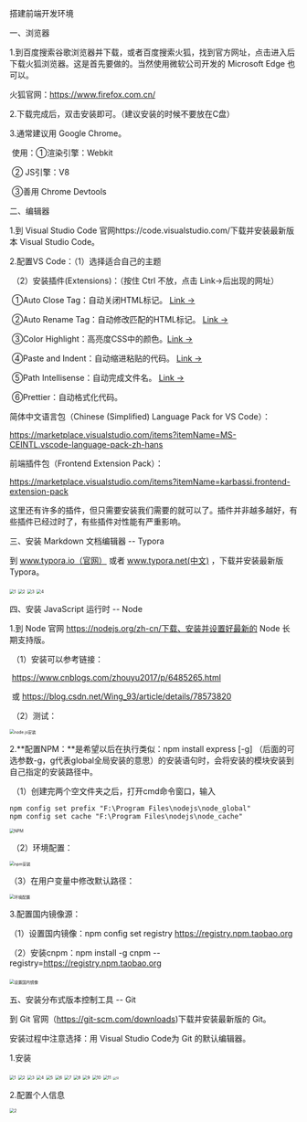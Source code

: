 搭建前端开发环境

一、浏览器

1.到百度搜索谷歌浏览器并下载，或者百度搜索火狐，找到官方网址，点击进入后下载火狐浏览器。这是首先要做的。当然使用微软公司开发的 Microsoft Edge 也可以。

火狐官网：https://www.firefox.com.cn/

2.下载完成后，双击安装即可。（建议安装的时候不要放在C盘）

3.通常建议用 Google Chrome。

​		使用：①渲染引擎：Webkit

​				    ② JS引擎：V8

​                    ③善用 Chrome Devtools



二、编辑器

1.到 Visual Studio Code 官网https://code.visualstudio.com/下载并安装最新版本 Visual Studio Code。

2.配置VS Code：（1）选择适合自己的主题

​							 （2）安装插件(Extensions)：（按住 Ctrl 不放，点击 Link→后出现的网址）

​										①Auto Close Tag：自动关闭HTML标记。 [Link →](https://marketplace.visualstudio.com/items?itemName=formulahendry.auto-close-tag)

​										②Auto Rename Tag：自动修改匹配的HTML标记。 [Link →](https://marketplace.visualstudio.com/items?itemName=formulahendry.auto-rename-tag)

​										③Color Highlight：高亮度CSS中的颜色。[Link →](https://marketplace.visualstudio.com/items?itemName=naumovs.color-highlight)

​										④Paste and Indent：自动缩进粘贴的代码。 [Link →](https://marketplace.visualstudio.com/items?itemName=Rubymaniac.vscode-paste-and-indent)

​										⑤Path Intellisense：自动完成文件名。 [Link →](https://marketplace.visualstudio.com/items?itemName=christian-kohler.path-intellisense)

​										⑥Prettier：自动格式化代码。 

简体中文语言包（Chinese (Simplified) Language Pack for VS Code）：

https://marketplace.visualstudio.com/items?itemName=MS-CEINTL.vscode-language-pack-zh-hans 

前端插件包（Frontend Extension Pack）：

https://marketplace.visualstudio.com/items?itemName=karbassi.frontend-extension-pack

这里还有许多的插件，但只需要安装我们需要的就可以了。插件并非越多越好，有些插件已经过时了，有些插件对性能有严重影响。

三、安装 Markdown 文档编辑器 -- Typora

到 www.typora.io（官网） 或者 www.typora.net(中文) ，下载并安装最新版 Typora。

<img src="C:\Users\17114\Desktop\Typora安装\1.png" alt="1" style="zoom:50%;" />

<img src="C:\Users\17114\Desktop\Typora安装\2.png" alt="2" style="zoom:50%;" />

<img src="C:\Users\17114\Desktop\Typora安装\3.png" alt="3" style="zoom:50%;" />

<img src="C:\Users\17114\Desktop\Typora安装\4.png" alt="4" style="zoom:50%;" />

四、安装 JavaScript 运行时 -- Node

1.到 Node 官网 https://nodejs.org/zh-cn/下载、安装并设置好最新的 Node 长期支持版。

​		（1）安装可以参考链接：

​									 https://www.cnblogs.com/zhouyu2017/p/6485265.html

​								或 https://blog.csdn.net/Wing_93/article/details/78573820

​		（2）测试：

<img src="C:\Users\17114\Desktop\Node安装\node.js安装.png" alt="node.js安装" style="zoom:50%;" />

2.**配置NPM：**是希望以后在执行类似：npm install express [-g] （后面的可选参数-g，g代表global全局安装的意思）的安装语句时，会将安装的模块安装到自己指定的安装路径中。

​	（1）创建完两个空文件夹之后，打开cmd命令窗口，输入

```
npm config set prefix "F:\Program Files\nodejs\node_global"
npm config set cache "F:\Program Files\nodejs\node_cache"
```

<img src="C:\Users\17114\Desktop\Node安装\NPM.png" alt="NPM" style="zoom:50%;" />

​	（2）环境配置：

<img src="C:\Users\17114\Desktop\Node安装\npm安装.png" alt="npm安装" style="zoom:50%;" />

  （3）在用户变量中修改默认路径：

<img src="C:\Users\17114\Desktop\Node安装\环境配置.png" alt="环境配置" style="zoom:50%;" />



3.配置国内镜像源：

（1）设置国内镜像：npm config set registry https://registry.npm.taobao.org

（2）安装cnpm：npm install -g cnpm --registry=https://registry.npm.taobao.org

​	<img src="C:\Users\17114\Desktop\Node安装\设置国内镜像.png" alt="设置国内镜像" style="zoom:50%;" />

五、安装分布式版本控制工具 -- Git

到 Git 官网（https://git-scm.com/downloads)下载并安装最新版的 Git。 

安装过程中注意选择：用 Visual Studio Code为 Git 的默认编辑器。

1.安装

<img src="C:/Users/17114/Desktop/GIT安装/1.png" alt="1" style="zoom:50%;" />

<img src="C:\Users\17114\Desktop\GIT安装\2.png" alt="2" style="zoom:50%;" />

<img src="C:\Users\17114\Desktop\GIT安装\3.png" alt="3" style="zoom:50%;" />

<img src="C:\Users\17114\Desktop\GIT安装\4.png" alt="4" style="zoom:50%;" />

<img src="C:\Users\17114\Desktop\GIT安装\5.png" alt="5" style="zoom:50%;" />

<img src="C:\Users\17114\Desktop\GIT安装\6.png" alt="6" style="zoom:50%;" />

<img src="C:\Users\17114\Desktop\GIT安装\7.png" alt="7" style="zoom:50%;" />

<img src="C:\Users\17114\Desktop\GIT安装\8.png" alt="8" style="zoom:50%;" />

<img src="C:\Users\17114\Desktop\GIT安装\9.png" alt="9" style="zoom:50%;" />

<img src="C:\Users\17114\Desktop\GIT安装\10.png" alt="10" style="zoom: 50%;" />

<img src="C:\Users\17114\Desktop\GIT安装\11.png" alt="11" style="zoom: 50%;" />

<img src="C:\Users\17114\Desktop\GIT安装\12.png" alt="12" style="zoom:33%;" />



2.配置个人信息

<img src="C:\Users\17114\Desktop\GIT安装\Git配置\2.png" alt="2" style="zoom:50%;" />